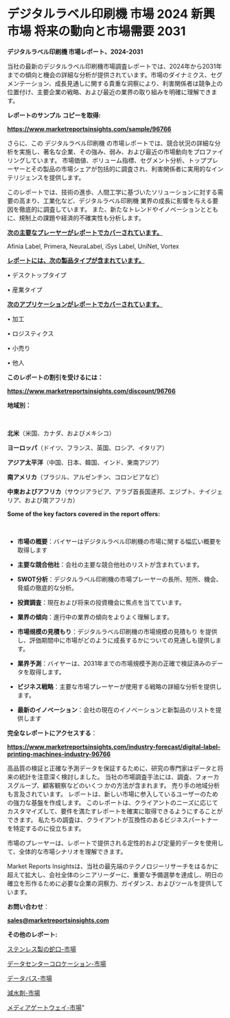 # デジタルラベル印刷機 市場 2024 新興市場 将来の動向と市場需要 2031

<strong>デジタルラベル印刷機 市場レポート、2024-2031</strong>

当社の最新のデジタルラベル印刷機市場調査レポートでは、2024年から2031年までの傾向と機会の詳細な分析が提供されています。市場のダイナミクス、セグメンテーション、成長見通しに関する貴重な洞察により、利害関係者は競争上の位置付け、主要企業の戦略、および最近の業界の取り組みを明確に理解できます。



<strong>レポートのサンプル コピーを取得:</strong> <a href=https://www.marketreportsinsights.com/sample/96766>

<strong><u>https://www.marketreportsinsights.com/sample/96766</u></strong></a>

さらに、この デジタルラベル印刷機 の市場レポートでは、競合状況の詳細な分析を実施し、著名な企業、その強み、弱み、および最近の市場動向をプロファイリングしています。 市場価値、ボリューム指標、セグメント分析、トッププレーヤーとその製品の市場シェアが包括的に調査され、利害関係者に実用的なインテリジェンスを提供します。

このレポートでは、技術の進歩、人間工学に基づいたソリューションに対する需要の高まり、工業化など、デジタルラベル印刷機 業界の成長に影響を与える要因を徹底的に調査しています。 また、新たなトレンドやイノベーションとともに、規制上の課題や経済的不確実性も分析します。



<strong><u>次の主要なプレーヤーがレポートでカバーされています。</u></strong>

Afinia Label, Primera, NeuraLabel, iSys Label, UniNet, Vortex



<strong><u><b>レポートには、次の製品タイプが含まれています。</b></u></strong>

• デスクトップタイプ

• 産業タイプ



<strong><u><b>次のアプリケーションがレポートでカバーされています。</b></u></strong>

• 加工

• ロジスティクス

• 小売り

• 他人



<strong><b>このレポートの割引を受けるには：</b></strong>

<a href=https://www.marketreportsinsights.com/discount/96766>

<strong><u>https://www.marketreportsinsights.com/discount/96766</u></strong></a>



<strong>地域別：</strong>

<strong> </strong>



<strong>北米</strong>（米国、カナダ、およびメキシコ）



<strong>ヨーロッパ</strong>（ドイツ、フランス、英国、ロシア、イタリア）



<strong>アジア太平洋</strong>（中国、日本、韓国、インド、東南アジア）



<strong>南アメリカ</strong>（ブラジル、アルゼンチン、コロンビアなど）



<strong>中東およびアフリカ</strong>（サウジアラビア、アラブ首長国連邦、エジプト、ナイジェリア、および南アフリカ）



<strong>Some of the key factors covered in the report offers:</strong>

<strong> </strong>
<ul>
  <li>

<strong>市場の概要</strong>：バイヤーはデジタルラベル印刷機の市場に関する幅広い概要を取得します</li>
  <li>

<strong>主要な競合他社</strong>：会社の主要な競合他社のリストが含まれています。</li>
  <li>

<strong>SWOT分析</strong>：デジタルラベル印刷機の市場プレーヤーの長所、短所、機会、脅威の徹底的な分析。</li>
  <li>

<strong>投資調査</strong>：現在および将来の投資機会に焦点を当てています。</li>
  <li>

<strong>業界の傾向</strong>：進行中の業界の傾向をよりよく理解します。</li>
  <li>

<strong>市場規模の見積もり</strong>：デジタルラベル印刷機の市場規模の見積もり を提供し、評価期間中に市場がどのように成長するかについての見通しも提供します。</li>
  <li>

<strong>業界予測</strong>：バイヤーは、2031年までの市場規模予測の正確で検証済みのデータを取得します。</li>
  <li>

<strong>ビジネス戦略</strong>：主要な市場プレーヤーが使用する戦略の詳細な分析を提供します。</li>
  <li>

<strong>最新のイノベーション</strong>：会社の現在のイノベーションと新製品のリストを提供します</li>
</ul>


<strong>完全なレポートにアクセスする</strong>：

<a href=https://www.marketreportsinsights.com/industry-forecast/digital-label-printing-machines-industry-96766>

<strong><u>https://www.marketreportsinsights.com/industry-forecast/digital-label-printing-machines-industry-96766</u></strong></a>

高品質の検証と正確な予測データを保証するために、研究の専門家はデータと将来の統計を注意深く検討しました。 当社の市場調査手法には、調査、フォーカスグループ、顧客観察などのいくつ かの方法が含まれます。 売り手の地域分析も言及されています。 レポートは、新しい市場に参入しているユーザーのための強力な基盤を作成します。 このレポートは、クライアントのニーズに応じてカスタマイズして、要件を満たすレポートを確実に取得できるようにすることができます。 私たちの調査は、クライアントが互換性のあるビジネスパートナーを特定するのに役立ちます。

市場のプレーヤーは、レポートで提供される定性的および定量的データを使用して、全体的な市場シナリオを理解できます。

Market Reports Insightsは、当社の最先端のテクノロジーリサーチをはるかに超えて拡大し、会社全体のシニアリーダーに、重要な予備選挙を達成し、明日の確立を形作るために必要な企業の洞察力、ガイダンス、およびツールを提供しています。



<strong><b>お問い合わせ</b></strong>：

<a href=mailto:sales@marketreportsinsights.com>

<strong><u>sales@marketreportsinsights.com</u></strong></a>



<strong>その他のレポート:</strong>

<a href=https://www.linkedin.com/pulse/ステンレス製の蛇口-市場-2023-推進要因と成長機会-2030-consumer-connection-collective-360-xda0f/>ステンレス製の蛇口-市場</a>

<a href=https://www.linkedin.com/pulse/データセンターコロケーション-市場-2023-新興市場-将来の動向と市場需要-xbqsf/>データセンターコロケーション-市場</a>

<a href=https://www.linkedin.com/pulse/データバス-市場-2023-総利益と主要ベンダー-2030-analytics-achievers-24-analysis-abtjf/>データバス-市場</a>

<a href=https://www.linkedin.com/pulse/減水剤-市場-2023-swot-分析と最新イノベーション-2030-pr-news-hub-rqfdf/>減水剤-市場</a>

<a href=https://www.linkedin.com/pulse/メディアゲートウェイ-市場-2023-推進要因と成長機会-2030-analytics-achievers-24-analysis-bcuzf/>メディアゲートウェイ-市場</a>"
